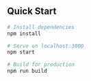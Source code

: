 
## Quick Start

```bash
# Install dependencies
npm install

# Serve on localhost:3000
npm start

# Build for production
npm run build
```


